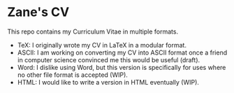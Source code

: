 # Zane's CV

This repo contains my Curriculum Vitae in multiple formats.

* TeX: I originally wrote my CV in LaTeX in a modular format.
* ASCII: I am working on converting my CV into ASCII format once a friend in
computer science convinced me this would be useful (draft).
* Word: I dislike using Word, but this version is specifically for uses where
no other file format is accepted (WIP).
* HTML: I would like to write a version in HTML eventually (WIP).
